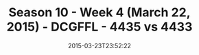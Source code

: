 ---
title: Season 10 - Week 4 (March 22, 2015) - DCGFFL - 4435 vs 4433
teams_score:
- team: 4435
  score:
- team: 4433
  score: 6
mvp: Joe C. (Power Yellow), Tyler E. (Navy)
game-ball: N/A
season: 10
week:
date: '2015-03-23T23:52:22'
pageid: season-10-week-four-4435-vs-4433
---